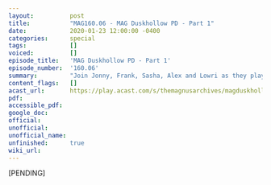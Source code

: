 ```yaml
---
layout:          post
title:           "MAG160.06 - MAG Duskhollow PD - Part 1"
date:            2020-01-23 12:00:00 -0400
categories:      special
tags:            []
voiced:          []
episode_title:   'MAG Duskhollow PD - Part 1'
episode_number:  '160.06'
summary:         "Join Jonny, Frank, Sasha, Alex and Lowri as they play MacGuffin & Co's original TTRPG 'Duskhollow PD'<br/><br/>In this first episode of 3 we meet a team of likely cops whose task it is to solve completely normal crimes..."
content_flags:   []
acast_url:       https://play.acast.com/s/themagnusarchives/magduskhollowpd-part1
pdf:             
accessible_pdf:  
google_doc:      
official:        
unofficial:      
unofficial_name: 
unfinished:      true
wiki_url:        
---
```


[PENDING]